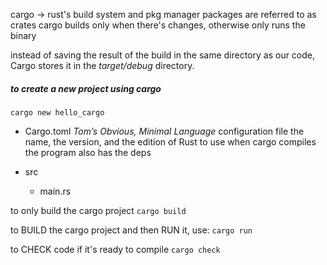 cargo -> rust's build system and pkg manager
packages are referred to as crates
cargo builds only when there's changes, otherwise only runs the binary

instead of saving the result of the build in the same directory as our code, Cargo stores it in the _target/debug_ directory.

##### to create a new project using cargo 
`cargo new hello_cargo`

- Cargo.toml
_Tom’s Obvious, Minimal Language_
configuration file
the name, the version, and the edition of Rust to use when cargo compiles the program
also has the deps

- src
	- main.rs


to only build the cargo project
`cargo build`

to BUILD the cargo project and then RUN it, use:
`cargo run`

to CHECK code if it's ready to compile
`cargo check`

